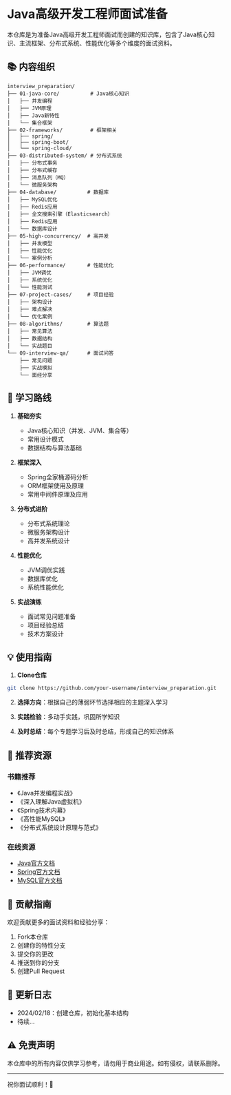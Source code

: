 # Java高级开发工程师面试准备

本仓库是为准备Java高级开发工程师面试而创建的知识库，包含了Java核心知识、主流框架、分布式系统、性能优化等多个维度的面试资料。

## 📚 内容组织

```
interview_preparation/
├── 01-java-core/          # Java核心知识
│   ├── 并发编程
│   ├── JVM原理
│   ├── Java新特性
│   └── 集合框架
├── 02-frameworks/         # 框架相关
│   ├── spring/
│   ├── spring-boot/
│   └── spring-cloud/
├── 03-distributed-system/ # 分布式系统
│   ├── 分布式事务
│   ├── 分布式缓存
│   ├── 消息队列（MQ）
│   └── 微服务架构
├── 04-database/          # 数据库
│   ├── MySQL优化
│   ├── Redis应用
│   ├── 全文搜索引擎（Elasticsearch）
│   ├── Redis应用
│   └── 数据库设计
├── 05-high-concurrency/  # 高并发
│   ├── 并发模型
│   ├── 性能优化
│   └── 案例分析
├── 06-performance/       # 性能优化
│   ├── JVM调优
│   ├── 系统优化
│   └── 性能测试
├── 07-project-cases/     # 项目经验
│   ├── 架构设计
│   ├── 难点解决
│   └── 优化案例
├── 08-algorithms/        # 算法题
│   ├── 常见算法
│   ├── 数据结构
│   └── 实战题目
└── 09-interview-qa/      # 面试问答
    ├── 常见问题
    ├── 实战模拟
    └── 面经分享
```

## 🎯 学习路线

1. **基础夯实**
   - Java核心知识（并发、JVM、集合等）
   - 常用设计模式
   - 数据结构与算法基础

2. **框架深入**
   - Spring全家桶源码分析
   - ORM框架使用及原理
   - 常用中间件原理及应用

3. **分布式进阶**
   - 分布式系统理论
   - 微服务架构设计
   - 高并发系统设计

4. **性能优化**
   - JVM调优实践
   - 数据库优化
   - 系统性能优化

5. **实战演练**
   - 面试常见问题准备
   - 项目经验总结
   - 技术方案设计

## 💡 使用指南

1. **Clone仓库**
```bash
git clone https://github.com/your-username/interview_preparation.git
```

2. **选择方向**：根据自己的薄弱环节选择相应的主题深入学习

3. **实践检验**：多动手实践，巩固所学知识

4. **及时总结**：每个专题学习后及时总结，形成自己的知识体系

## 📖 推荐资源

### 书籍推荐
- 《Java并发编程实战》
- 《深入理解Java虚拟机》
- 《Spring技术内幕》
- 《高性能MySQL》
- 《分布式系统设计原理与范式》

### 在线资源
- [Java官方文档](https://docs.oracle.com/javase/tutorial/)
- [Spring官方文档](https://spring.io/docs)
- [MySQL官方文档](https://dev.mysql.com/doc/)

## 🤝 贡献指南

欢迎贡献更多的面试资料和经验分享：

1. Fork本仓库
2. 创建你的特性分支
3. 提交你的更改
4. 推送到你的分支
5. 创建Pull Request

## 📝 更新日志

- 2024/02/18：创建仓库，初始化基本结构
- 待续...

## ⚠️ 免责声明

本仓库中的所有内容仅供学习参考，请勿用于商业用途。如有侵权，请联系删除。

---

祝你面试顺利！🎉
